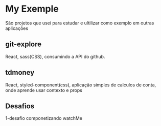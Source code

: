 # My Exemple

São projetos que usei para estudar e ultilizar como exemplo em outras aplicações

## git-explore
React, sass(CSS), consumindo a API do github.

## tdmoney
React, styled-component(css), aplicação simples de calculos de conta, onde aprende usar contexto e props

## Desafios
1-desafio componetizando watchMe
